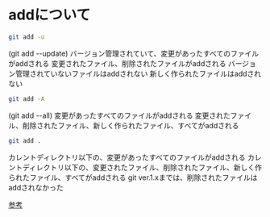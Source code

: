 # addについて
```sh
git add -u 
```
(git add --update)
バージョン管理されていて、変更があったすべてのファイルがaddされる
変更されたファイル、削除されたファイルがaddされる
バージョン管理されていないファイルはaddされない
新しく作られたファイルはaddされない

```sh
git add -A 
```
(git add --all)
変更があったすべてのファイルがaddされる
変更されたファイル、削除されたファイル、新しく作られたファイル、すべてがaddされる


```sh
git add .
```
カレントディレクトリ以下の、変更があったすべてのファイルがaddされる
カレントディレクトリ以下の、変更されたファイル、削除されたファイル、新しく作られたファイル、すべてがaddされる
git ver.1.xまでは、削除されたファイルはaddされなかった

[参考](https://note.nkmk.me/git-add-u-a-period/)



